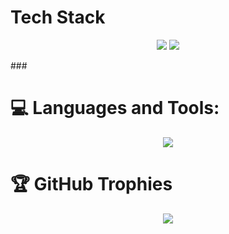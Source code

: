 ###
<h1 align="left">Tech Stack</h1>
<p align="center">
<img src="https://img.shields.io/website?down_message=is%20down&label=yourauth.vn&style=flat-square&up_message=is%20up&url=https%3A%2F%2Fyourauth.vn"></img>
<img src="https://img.shields.io/discord/890741284745138226?style=flat-squarehttps://img.shields.io/discord/890741284745138226?style=flat-square"></img>
</p>
</div>
###
<h1 align="left">💻 Languages and Tools:</h1>
<p align="center"> 
  <img src="https://skillicons.dev/icons?i=js,ts,c,cpp,cloudflare,java,express,figma,github,heroku,html,css,bootstrap,jquery,md,mongodb,mysql,nodejs,powershell,redis,stackoverflow,svg,vscode,gcp,githubactions&theme=dark" />
</p>  

###
<h1 align="left">🏆 GitHub Trophies</h1>
<p align="center">
<img src="https://github-trophies.vercel.app/?username=duyneuser-dev&theme=onedark&no-frame=false&no-bg=false&margin-w=4" />
</p>

<!-- ![](https://github-trophies.vercel.app/?username=petertuananh&theme=onedark&no-frame=false&no-bg=false&margin-w=4)
[![](https://visitcount.itsvg.in/api?id=duyneuser-dev&label=Profile%20Views&color=3&icon=0&pretty=true)](https://visitcount.itsvg.in) -->
